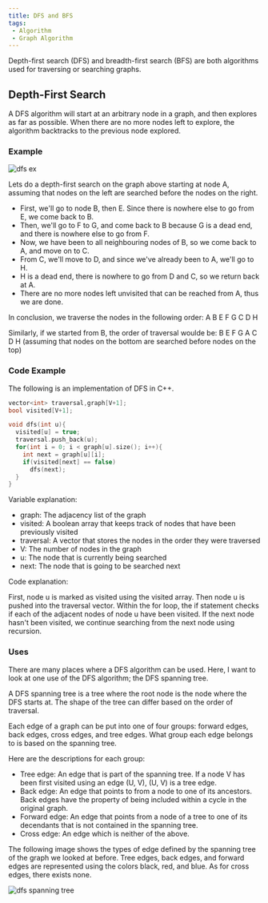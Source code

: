 ```yaml
---
title: DFS and BFS
tags:
 - Algorithm
 - Graph Algorithm
---
```


Depth-first search (DFS) and breadth-first search (BFS) are both algorithms used for traversing or searching graphs.

<!--more-->

## Depth-First Search

A DFS algorithm will start at an arbitrary node in a graph, and then explores as far as possible. When there are no more nodes left to explore,
the algorithm backtracks to the previous node explored.

### Example

![dfs ex][graph]

Lets do a depth-first search on the graph above starting at node A, assuming that nodes on the left are searched before the nodes on the right.

* First, we'll go to node B, then E. Since there is nowhere else to go from E, we come back to B.
* Then, we'll go to F to G, and come back to B because G is a dead end, and there is nowhere else to go from F.
* Now, we have been to all neighbouring nodes of B, so we come back to A, and move on to C.
* From C, we'll move to D, and since we've already been to A, we'll go to H.
* H is a dead end, there is nowhere to go from D and C, so we return back at A.
* There are no more nodes left unvisited that can be reached from A, thus we are done.

In conclusion, we traverse the nodes in the following order: A B E F G C D H

Similarly, if we started from B, the order of traversal woulde be: B E F G A C D H (assuming that nodes on the bottom are searched before nodes on the top)

### Code Example

The following is an implementation of DFS in C++.

```cpp
vector<int> traversal,graph[V+1];
bool visited[V+1];

void dfs(int u){
  visited[u] = true;
  traversal.push_back(u);
  for(int i = 0; i < graph[u].size(); i++){
    int next = graph[u][i];
    if(visited[next] == false)
      dfs(next);
  }
}
```

Variable explanation:

* graph: The adjacency list of the graph
* visited: A boolean array that keeps track of nodes that have been previously visited
* traversal: A vector that stores the nodes in the order they were traversed
* V: The number of nodes in the graph
* u: The node that is currently being searched
* next: The node that is going to be searched next

Code explanation:

First, node u is marked as visited using the visited array. Then node u is pushed into the traversal vector.
Within the for loop, the if statement checks if each of the adjacent nodes of node u have been visited. If the next node hasn't been visited,
we continue searching from the next node using recursion.

### Uses

There are many places where a DFS algorithm can be used. Here, I want to look at one use of the DFS algorithm; the DFS spanning tree.

A DFS spanning tree is a tree where the root node is the node where the DFS starts at. The shape of the tree can differ based on the order of traversal.

Each edge of a graph can be put into one of four groups: forward edges, back edges, cross edges, and tree edges. What group each edge belongs to 
is based on the spanning tree.

Here are the descriptions for each group:
* Tree edge: An edge that is part of the spanning tree. If a node V has been first visited using an edge (U, V), (U, V) is a tree edge.
* Back edge: An edge that points to from a node to one of its ancestors. Back edges have the property of being included within a cycle in the original graph.
* Forward edge: An edge that points from a node of a tree to one of its decendants that is not contained in the spanning tree.
* Cross edge: An edge which is neither of the above.

The following image shows the types of edge defined by the spanning tree of the graph we looked at before.
Tree edges, back edges, and forward edges are represented using the colors black, red, and blue. As for cross edges, there exists none.

![dfs spanning tree](https://raw.githubusercontent.com/Equinox134/equinox134.github.io/master/assets/images/logo/2022-07-24-dfs-and-bfs/dfs%20spanning%20tree.png)


[graph]: https://raw.githubusercontent.com/Equinox134/equinox134.github.io/master/assets/images/logo/2022-07-24-dfs-and-bfs/graph.png

